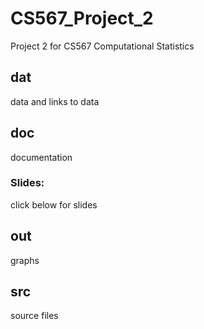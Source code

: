 # CS567_Project_2
Project 2 for CS567 Computational Statistics

## dat
data and links to data 

## doc
documentation
  ### Slides:
  click below for slides

## out
graphs

## src
source files
